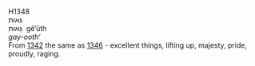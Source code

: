 <body>
  <p>H1348<br>  גּאוּת  <br> גֵּאוּת  ‎  gê‘ûth  <br><i>gay-ooth‘ </i><br>From <a href="h1342.htm">1342</a>  the same as <a href="h1346.htm">1346</a>  - excellent things, lifting up, majesty, pride, proudly, raging.<br></p>
 </body>